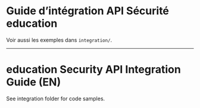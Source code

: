 # Guide d’intégration API Sécurité education

Voir aussi les exemples dans `integration/`.

---

# education Security API Integration Guide (EN)

See integration folder for code samples.
